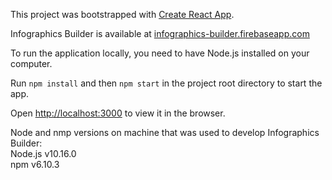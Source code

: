This project was bootstrapped with [Create React App](https://github.com/facebook/create-react-app).

Infographics Builder is available at [infographics-builder.firebaseapp.com](https://infographics-builder.firebaseapp.com)

To run the application locally, you need to have Node.js installed on your computer.

Run `npm install` and then `npm start` in the project root directory to start the app.

Open [http://localhost:3000](http://localhost:3000) to view it in the browser.

Node and nmp versions on machine that was used to develop Infographics Builder:\
Node.js v10.16.0\
npm v6.10.3
